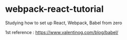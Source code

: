 # webpack-react-tutorial
Studying how to set up React, Webpack, Babel from zero


1st reference : https://www.valentinog.com/blog/babel/

